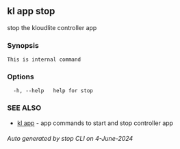 ## kl app stop

stop the kloudlite controller app

### Synopsis

```
This is internal command
```

### Options

```
  -h, --help   help for stop
```

### SEE ALSO

* [kl app](kl_app.md)  - app commands to start and stop controller app

###### Auto generated by stop CLI on 4-June-2024
